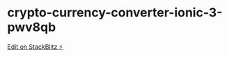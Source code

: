 # crypto-currency-converter-ionic-3-pwv8qb

[Edit on StackBlitz ⚡️](https://stackblitz.com/edit/crypto-currency-converter-ionic-3-pwv8qb)